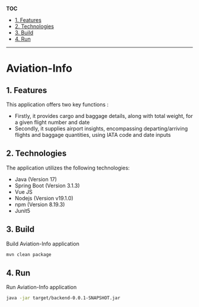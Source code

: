 <!-- TOC -->
**TOC**

* [1. Features](#1-features)
* [2. Technologies](#2-technologies)
* [3. Build](#3-build)
* [4. Run](#4-run)
---
<!-- TOC -->

# Aviation-Info

## 1. Features

This application offers two key functions :
* Firstly, it provides cargo and baggage details, along with total weight, for a given flight number and date
* Secondly, it supplies airport insights, encompassing departing/arriving flights and baggage quantities, using IATA code and date inputs


## 2. Technologies

The application utilizes the following technologies:

* Java (Version 17)
* Spring Boot (Version 3.1.3)
* Vue JS 
* Nodejs (Version v19.1.0)
* npm (Version 8.19.3)
* Junit5

## 3. Build

Build Aviation-Info application 

```sh
mvn clean package
```

## 4. Run

Run Aviation-Info application

```sh
java -jar target/backend-0.0.1-SNAPSHOT.jar
```

